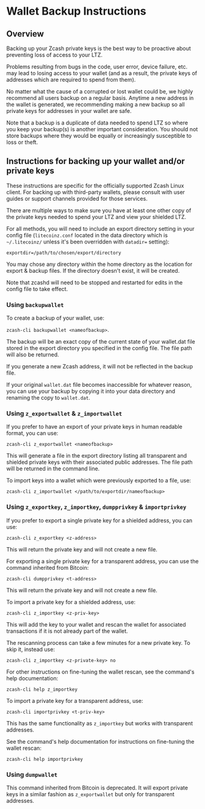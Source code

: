 # Wallet Backup Instructions

## Overview

Backing up your Zcash private keys is the best way to be proactive about preventing loss of access to your LTZ.

Problems resulting from bugs in the code, user error, device failure, etc. may lead to losing access to your wallet (and as a result, the private keys of addresses which are required to spend from them).

No matter what the cause of a corrupted or lost wallet could be, we highly recommend all users backup on a regular basis. Anytime a new address in the wallet is generated, we recommending making a new backup so all private keys for addresses in your wallet are safe.

Note that a backup is a duplicate of data needed to spend LTZ so where you keep your backup(s) is another important consideration. You should not store backups where they would be equally or increasingly susceptible to loss or theft.

## Instructions for backing up your wallet and/or private keys

These instructions are specific for the officially supported Zcash Linux client. For backing up with third-party wallets, please consult with user guides or support channels provided for those services.

There are multiple ways to make sure you have at least one other copy of the private keys needed to spend your LTZ and view your shielded LTZ.

For all methods, you will need to include an export directory setting in your config file (`litecoinz.conf` located in the data directory which is `~/.litecoinz/` unless it's been overridden with `datadir=` setting):

`exportdir=/path/to/chosen/export/directory`

You may chose any directory within the home directory as the location for export & backup files. If the directory doesn't exist, it will be created.

Note that zcashd will need to be stopped and restarted for edits in the config file to take effect. 

### Using `backupwallet`

To create a backup of your wallet, use:

`zcash-cli backupwallet <nameofbackup>`.

The backup will be an exact copy of the current state of your wallet.dat file stored in the export directory you specified in the config file. The file path will also be returned.

If you generate a new Zcash address, it will not be reflected in the backup file.

If your original `wallet.dat` file becomes inaccessible for whatever reason, you can use your backup by copying it into your data directory and renaming the copy to `wallet.dat`.

### Using `z_exportwallet` & `z_importwallet`

If you prefer to have an export of your private keys in human readable format, you can use:

`zcash-cli z_exportwallet <nameofbackup>`

This will generate a file in the export directory listing all transparent and shielded private keys with their associated public addresses. The file path will be returned in the command line.

To import keys into a wallet which were previously exported to a file, use:

`zcash-cli z_importwallet </path/to/exportdir/nameofbackup>`

### Using `z_exportkey`, `z_importkey`, `dumpprivkey` & `importprivkey`

If you prefer to export a single private key for a shielded address, you can use:

`zcash-cli z_exportkey <z-address>`

This will return the private key and will not create a new file.

For exporting a single private key for a transparent address, you can use the command inherited from Bitcoin:

`zcash-cli dumpprivkey <t-address>`

This will return the private key and will not create a new file.

To import a private key for a shielded address, use:

`zcash-cli z_importkey <z-priv-key>`

This will add the key to your wallet and rescan the wallet for associated transactions if it is not already part of the wallet.

The rescanning process can take a few minutes for a new private key. To skip it, instead use:

`zcash-cli z_importkey <z-private-key> no`

For other instructions on fine-tuning the wallet rescan, see the command's help documentation:

`zcash-cli help z_importkey`

To import a private key for a transparent address, use:

`zcash-cli importprivkey <t-priv-key>`

This has the same functionality as `z_importkey` but works with transparent addresses.

See the command's help documentation for instructions on fine-tuning the wallet rescan:

`zcash-cli help importprivkey`

### Using `dumpwallet`

This command inherited from Bitcoin is deprecated. It will export private keys in a similar fashion as `z_exportwallet` but only for transparent addresses.

